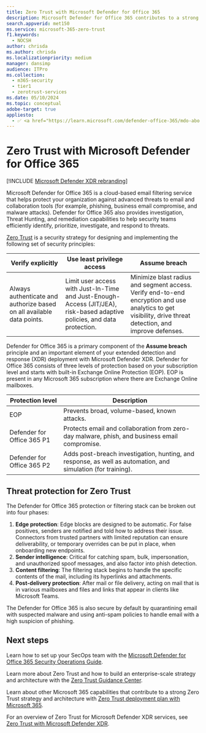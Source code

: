```yaml
---
title: Zero Trust with Microsoft Defender for Office 365
description: Microsoft Defender for Office 365 contributes to a strong Zero Trust strategy and architecture
search.appverid: met150
ms.service: microsoft-365-zero-trust
f1.keywords:
  - NOCSH
author: chrisda
ms.author: chrisda
ms.localizationpriority: medium
manager: dansimp
audience: ITPro
ms.collection:
  - m365-security
  - tier1
  - zerotrust-services
ms.date: 05/10/2024
ms.topic: conceptual
adobe-target: true
appliesto:
  - ✅ <a href="https://learn.microsoft.com/defender-office-365/mdo-about#defender-for-office-365-plan-1-vs-plan-2-cheat-sheet" target="_blank">Microsoft Defender for Office 365 Plan 1 and Plan 2</a>
---
```


# Zero Trust with Microsoft Defender for Office 365

[!INCLUDE [Microsoft Defender XDR rebranding](../includes/microsoft-defender.md)]

Microsoft Defender for Office 365 is a cloud-based email filtering service that helps protect your organization against advanced threats to email and collaboration tools (for example, phishing, business email compromise, and malware attacks). Defender for Office 365 also provides investigation, Threat Hunting, and remediation capabilities to help security teams efficiently identify, prioritize, investigate, and respond to threats.

[Zero Trust](/security/zero-trust/zero-trust-overview) is a security strategy for designing and implementing the following set of security principles:

|Verify explicitly|Use least privilege access|Assume breach|
|---|---|---|
|Always authenticate and authorize based on all available data points.|Limit user access with Just-In-Time and Just-Enough-Access (JIT/JEA), risk-based adaptive policies, and data protection.|Minimize blast radius and segment access. Verify end-to-end encryption and use analytics to get visibility, drive threat detection, and improve defenses.|

Defender for Office 365 is a primary component of the **Assume breach** principle and an important element of your extended detection and response (XDR) deployment with Microsoft Defender XDR. Defender for Office 365 consists of three levels of protection based on your subscription level and starts with built-in Exchange Online Protection (EOP). EOP is present in any Microsoft 365 subscription where there are Exchange Online mailboxes.

|Protection level|Description|
|---|---|
|EOP|Prevents broad, volume-based, known attacks.|
|Defender for Office 365 P1|Protects email and collaboration from zero-day malware, phish, and business email compromise.|
|Defender for Office 365 P2|Adds post-breach investigation, hunting, and response, as well as automation, and simulation (for training).|

## Threat protection for Zero Trust

The Defender for Office 365 protection or filtering stack can be broken out into four phases:

1. **Edge protection**: Edge blocks are designed to be automatic. For false positives, senders are notified and told how to address their issue. Connectors from trusted partners with limited reputation can ensure deliverability, or temporary overrides can be put in place, when onboarding new endpoints.
2. **Sender intelligence**: Critical for catching spam, bulk, impersonation, and unauthorized spoof messages, and also factor into phish detection.
3. **Content filtering**: The filtering stack begins to handle the specific contents of the mail, including its hyperlinks and attachments.
4. **Post-delivery protection**: After mail or file delivery, acting on mail that is in various mailboxes and files and links that appear in clients like Microsoft Teams.

The Defender for Office 365 is also secure by default by quarantining email with suspected malware and using anti-spam policies to handle email with a high suspicion of phishing.

## Next steps

Learn how to set up your SecOps team with the [Microsoft Defender for Office 365 Security Operations Guide](mdo-sec-ops-guide.md).

Learn more about Zero Trust and how to build an enterprise-scale strategy and architecture with the [Zero Trust Guidance Center](/security/zero-trust).

Learn about other Microsoft 365 capabilities that contribute to a strong Zero Trust strategy and architecture with [Zero Trust deployment plan with Microsoft 365](/defender-xdr/zero-trust-with-microsoft-365-defender).

For an overview of Zero Trust for Microsoft Defender XDR services, see [Zero Trust with Microsoft Defender XDR](/defender-xdr/zero-trust-with-microsoft-365-defender).
